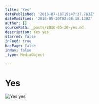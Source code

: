 ```yaml
---
title: 'Yes'
datePublished: '2016-07-18T19:47:37.763Z'
dateModified: '2016-05-20T02:08:18.130Z'
author: []
sourcePath: _posts/2016-05-20-yes.md
description: Yes yes
starred: false
inFeed: true
hasPage: false
inNav: false
_type: MediaObject

---
```

# Yes
![Yes yes](https://the-grid-user-content.s3-us-west-2.amazonaws.com/0073bd57-298f-4cac-a99c-e40c46563e74.jpg)